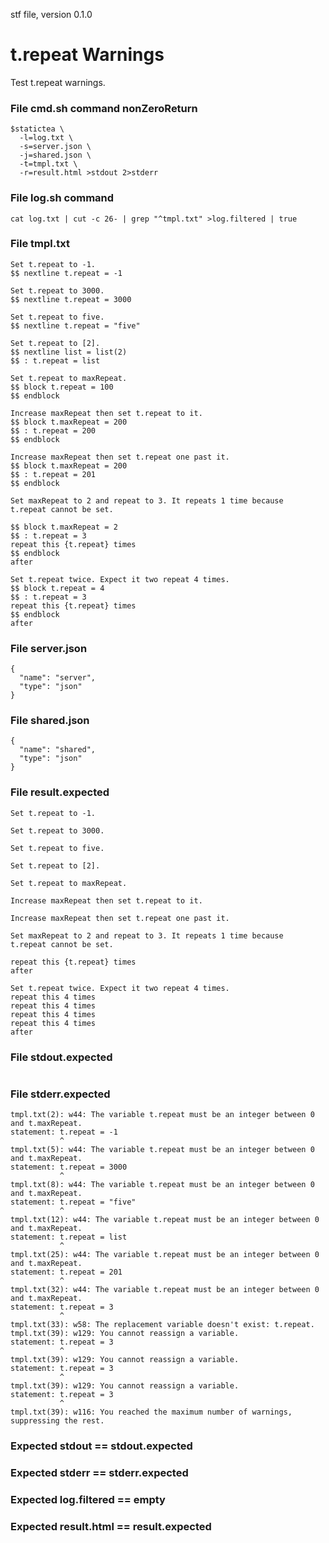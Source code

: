 stf file, version 0.1.0

# t.repeat Warnings

Test t.repeat warnings.

### File cmd.sh command nonZeroReturn

~~~
$statictea \
  -l=log.txt \
  -s=server.json \
  -j=shared.json \
  -t=tmpl.txt \
  -r=result.html >stdout 2>stderr
~~~

### File log.sh command

~~~
cat log.txt | cut -c 26- | grep "^tmpl.txt" >log.filtered | true
~~~

### File tmpl.txt

~~~
Set t.repeat to -1.
$$ nextline t.repeat = -1

Set t.repeat to 3000.
$$ nextline t.repeat = 3000

Set t.repeat to five.
$$ nextline t.repeat = "five"

Set t.repeat to [2].
$$ nextline list = list(2)
$$ : t.repeat = list

Set t.repeat to maxRepeat.
$$ block t.repeat = 100
$$ endblock

Increase maxRepeat then set t.repeat to it.
$$ block t.maxRepeat = 200
$$ : t.repeat = 200
$$ endblock

Increase maxRepeat then set t.repeat one past it.
$$ block t.maxRepeat = 200
$$ : t.repeat = 201
$$ endblock

Set maxRepeat to 2 and repeat to 3. It repeats 1 time because
t.repeat cannot be set.

$$ block t.maxRepeat = 2
$$ : t.repeat = 3
repeat this {t.repeat} times
$$ endblock
after

Set t.repeat twice. Expect it two repeat 4 times.
$$ block t.repeat = 4
$$ : t.repeat = 3
repeat this {t.repeat} times
$$ endblock
after
~~~

### File server.json

~~~
{
  "name": "server",
  "type": "json"
}
~~~

### File shared.json

~~~
{
  "name": "shared",
  "type": "json"
}
~~~

### File result.expected

~~~
Set t.repeat to -1.

Set t.repeat to 3000.

Set t.repeat to five.

Set t.repeat to [2].

Set t.repeat to maxRepeat.

Increase maxRepeat then set t.repeat to it.

Increase maxRepeat then set t.repeat one past it.

Set maxRepeat to 2 and repeat to 3. It repeats 1 time because
t.repeat cannot be set.

repeat this {t.repeat} times
after

Set t.repeat twice. Expect it two repeat 4 times.
repeat this 4 times
repeat this 4 times
repeat this 4 times
repeat this 4 times
after
~~~

### File stdout.expected

~~~
~~~

### File stderr.expected

~~~
tmpl.txt(2): w44: The variable t.repeat must be an integer between 0 and t.maxRepeat.
statement: t.repeat = -1
           ^
tmpl.txt(5): w44: The variable t.repeat must be an integer between 0 and t.maxRepeat.
statement: t.repeat = 3000
           ^
tmpl.txt(8): w44: The variable t.repeat must be an integer between 0 and t.maxRepeat.
statement: t.repeat = "five"
           ^
tmpl.txt(12): w44: The variable t.repeat must be an integer between 0 and t.maxRepeat.
statement: t.repeat = list
           ^
tmpl.txt(25): w44: The variable t.repeat must be an integer between 0 and t.maxRepeat.
statement: t.repeat = 201
           ^
tmpl.txt(32): w44: The variable t.repeat must be an integer between 0 and t.maxRepeat.
statement: t.repeat = 3
           ^
tmpl.txt(33): w58: The replacement variable doesn't exist: t.repeat.
tmpl.txt(39): w129: You cannot reassign a variable.
statement: t.repeat = 3
           ^
tmpl.txt(39): w129: You cannot reassign a variable.
statement: t.repeat = 3
           ^
tmpl.txt(39): w129: You cannot reassign a variable.
statement: t.repeat = 3
           ^
tmpl.txt(39): w116: You reached the maximum number of warnings, suppressing the rest.
~~~

### Expected stdout == stdout.expected
### Expected stderr == stderr.expected
### Expected log.filtered == empty
### Expected result.html == result.expected
